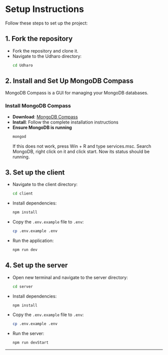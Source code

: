 # **Setup Instructions**  

Follow these steps to set up the project:  

## **1. Fork the repository**  
- Fork the repository and clone it.
- Navigate to the Udharo directory:
    ```sh
    cd Udharo
    ```

## **2. Install and Set Up MongoDB Compass**  

MongoDB Compass is a GUI for managing your MongoDB databases.  

### **Install MongoDB Compass**  
- **Download**: [MongoDB Compass](https://www.mongodb.com/try/download/compass)  
- **Install**: Follow the complete installation instructions  
- **Ensure MongoDB is running**  
     ```sh
  mongod
  ```
    If this does not work, press Win + R and type services.msc. Search MongoDB,
    right click on it and click start. Now its status should be running.

## **3. Set up the client**  

- Navigate to the client directory:  

    ```sh
    cd client
    ```

- Install dependencies:  

    ```sh
    npm install
    ```

- Copy the `.env.example` file to `.env`:  

    ```sh
    cp .env.example .env
    ```

- Run the application:  

    ```sh
    npm run dev
    ```

## **4. Set up the server**  
- Open new terminal and navigate to the server directory:  
    ```sh
    cd server
    ```

- Install dependencies:  

    ```sh
    npm install
    ```

- Copy the `.env.example` file to `.env`:  

    ```sh
    cp .env.example .env
    ```
    
- Run the server:  

    ```sh
    npm run devStart
    ```
---
